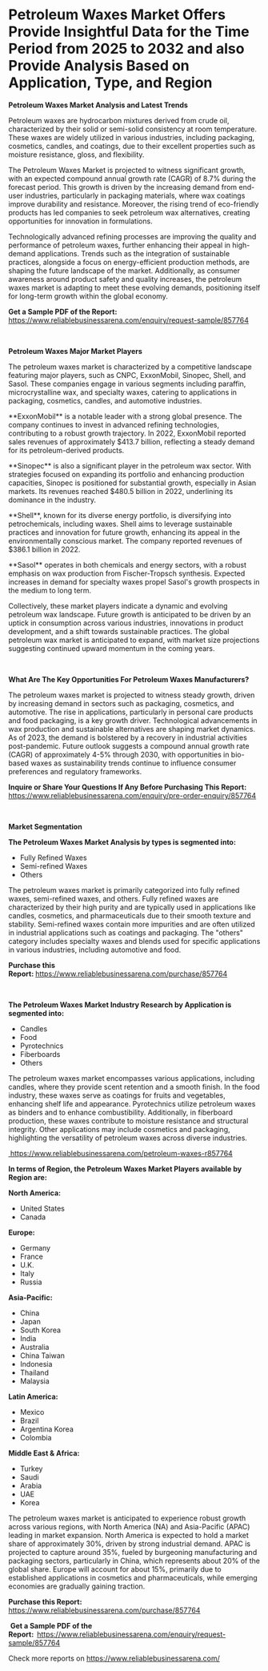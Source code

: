<p><h1>Petroleum Waxes Market Offers Provide Insightful Data for the Time Period from 2025 to 2032 and also Provide Analysis Based on Application, Type, and Region</h1></p><p><strong>Petroleum Waxes Market Analysis and Latest Trends</strong></p>
<p><p>Petroleum waxes are hydrocarbon mixtures derived from crude oil, characterized by their solid or semi-solid consistency at room temperature. These waxes are widely utilized in various industries, including packaging, cosmetics, candles, and coatings, due to their excellent properties such as moisture resistance, gloss, and flexibility. </p><p>The Petroleum Waxes Market is projected to witness significant growth, with an expected compound annual growth rate (CAGR) of 8.7% during the forecast period. This growth is driven by the increasing demand from end-user industries, particularly in packaging materials, where wax coatings improve durability and resistance. Moreover, the rising trend of eco-friendly products has led companies to seek petroleum wax alternatives, creating opportunities for innovation in formulations.</p><p>Technologically advanced refining processes are improving the quality and performance of petroleum waxes, further enhancing their appeal in high-demand applications. Trends such as the integration of sustainable practices, alongside a focus on energy-efficient production methods, are shaping the future landscape of the market. Additionally, as consumer awareness around product safety and quality increases, the petroleum waxes market is adapting to meet these evolving demands, positioning itself for long-term growth within the global economy.</p></p>
<p><strong>Get a Sample PDF of the Report:&nbsp;</strong> <a href="https://www.reliablebusinessarena.com/enquiry/request-sample/857764?utm_campaign=3457&utm_medium=2&utm_source=Github&utm_content=ia&utm_term=31032025&utm_id=petroleum-waxes">https://www.reliablebusinessarena.com/enquiry/request-sample/857764</a></p>
<p>&nbsp;</p>
<p><strong>Petroleum Waxes Major Market Players</strong></p>
<p><p>The petroleum waxes market is characterized by a competitive landscape featuring major players, such as CNPC, ExxonMobil, Sinopec, Shell, and Sasol. These companies engage in various segments including paraffin, microcrystalline wax, and specialty waxes, catering to applications in packaging, cosmetics, candles, and automotive industries.</p><p>**ExxonMobil** is a notable leader with a strong global presence. The company continues to invest in advanced refining technologies, contributing to a robust growth trajectory. In 2022, ExxonMobil reported sales revenues of approximately $413.7 billion, reflecting a steady demand for its petroleum-derived products.</p><p>**Sinopec** is also a significant player in the petroleum wax sector. With strategies focused on expanding its portfolio and enhancing production capacities, Sinopec is positioned for substantial growth, especially in Asian markets. Its revenues reached $480.5 billion in 2022, underlining its dominance in the industry.</p><p>**Shell**, known for its diverse energy portfolio, is diversifying into petrochemicals, including waxes. Shell aims to leverage sustainable practices and innovation for future growth, enhancing its appeal in the environmentally conscious market. The company reported revenues of $386.1 billion in 2022.</p><p>**Sasol** operates in both chemicals and energy sectors, with a robust emphasis on wax production from Fischer-Tropsch synthesis. Expected increases in demand for specialty waxes propel Sasol's growth prospects in the medium to long term.</p><p>Collectively, these market players indicate a dynamic and evolving petroleum wax landscape. Future growth is anticipated to be driven by an uptick in consumption across various industries, innovations in product development, and a shift towards sustainable practices. The global petroleum wax market is anticipated to expand, with market size projections suggesting continued upward momentum in the coming years.</p></p>
<p>&nbsp;</p>
<p><strong>What Are The Key Opportunities For Petroleum Waxes Manufacturers?</strong></p>
<p><p>The petroleum waxes market is projected to witness steady growth, driven by increasing demand in sectors such as packaging, cosmetics, and automotive. The rise in applications, particularly in personal care products and food packaging, is a key growth driver. Technological advancements in wax production and sustainable alternatives are shaping market dynamics. As of 2023, the demand is bolstered by a recovery in industrial activities post-pandemic. Future outlook suggests a compound annual growth rate (CAGR) of approximately 4-5% through 2030, with opportunities in bio-based waxes as sustainability trends continue to influence consumer preferences and regulatory frameworks.</p></p>
<p><strong>Inquire or Share Your Questions If Any Before Purchasing This Report:</strong> <a href="https://www.reliablebusinessarena.com/enquiry/pre-order-enquiry/857764?utm_campaign=3457&utm_medium=2&utm_source=Github&utm_content=ia&utm_term=31032025&utm_id=petroleum-waxes">https://www.reliablebusinessarena.com/enquiry/pre-order-enquiry/857764</a></p>
<p>&nbsp;</p>
<p><strong>Market Segmentation</strong></p>
<p><strong>The Petroleum Waxes Market Analysis by types is segmented into:</strong></p>
<p><ul><li>Fully Refined Waxes</li><li>Semi-refined Waxes</li><li>Others</li></ul></p>
<p><p>The petroleum waxes market is primarily categorized into fully refined waxes, semi-refined waxes, and others. Fully refined waxes are characterized by their high purity and are typically used in applications like candles, cosmetics, and pharmaceuticals due to their smooth texture and stability. Semi-refined waxes contain more impurities and are often utilized in industrial applications such as coatings and packaging. The "others" category includes specialty waxes and blends used for specific applications in various industries, including automotive and food.</p></p>
<p><strong>Purchase this Report:&nbsp;</strong><a href="https://www.reliablebusinessarena.com/purchase/857764?utm_campaign=3457&utm_medium=2&utm_source=Github&utm_content=ia&utm_term=31032025&utm_id=petroleum-waxes">https://www.reliablebusinessarena.com/purchase/857764</a></p>
<p>&nbsp;</p>
<p><strong>The Petroleum Waxes Market Industry Research by Application is segmented into:</strong></p>
<p><ul><li>Candles</li><li>Food</li><li>Pyrotechnics</li><li>Fiberboards</li><li>Others</li></ul></p>
<p><p>The petroleum waxes market encompasses various applications, including candles, where they provide scent retention and a smooth finish. In the food industry, these waxes serve as coatings for fruits and vegetables, enhancing shelf life and appearance. Pyrotechnics utilize petroleum waxes as binders and to enhance combustibility. Additionally, in fiberboard production, these waxes contribute to moisture resistance and structural integrity. Other applications may include cosmetics and packaging, highlighting the versatility of petroleum waxes across diverse industries.</p></p>
<p><a href="https://www.reliablebusinessarena.com/petroleum-waxes-r857764?utm_campaign=3457&utm_medium=2&utm_source=Github&utm_content=ia&utm_term=31032025&utm_id=petroleum-waxes">&nbsp;https://www.reliablebusinessarena.com/petroleum-waxes-r857764</a></p>
<p><strong>In terms of Region, the Petroleum Waxes Market Players available by Region are:</strong></p>
<p>
    <p> <strong> North America: </strong>
        <ul>
            <li>United States</li>
            <li>Canada</li>
        </ul>
        </p> 
    <p> <strong> Europe: </strong>
        <ul>
            <li>Germany</li>
            <li>France</li>
            <li>U.K.</li>
            <li>Italy</li>
            <li>Russia</li>
        </ul>
        </p> 
    <p> <strong> Asia-Pacific: </strong>
        <ul>
            <li>China</li>
            <li>Japan</li>
            <li>South Korea</li>
            <li>India</li>
            <li>Australia</li>
            <li>China Taiwan</li>
            <li>Indonesia</li>
            <li>Thailand</li>
            <li>Malaysia</li>
        </ul>
        </p> 
    <p> <strong> Latin America: </strong>
        <ul>
            <li>Mexico</li>
            <li>Brazil</li>
            <li>Argentina Korea</li>
            <li>Colombia</li>
        </ul>
        </p> 
    <p> <strong> Middle East & Africa: </strong>
        <ul>
            <li>Turkey</li>
            <li>Saudi</li>
            <li>Arabia</li>
            <li>UAE</li>
            <li>Korea</li>
        </ul>
    </p>
    </p>
<p><p>The petroleum waxes market is anticipated to experience robust growth across various regions, with North America (NA) and Asia-Pacific (APAC) leading in market expansion. North America is expected to hold a market share of approximately 30%, driven by strong industrial demand. APAC is projected to capture around 35%, fueled by burgeoning manufacturing and packaging sectors, particularly in China, which represents about 20% of the global share. Europe will account for about 15%, primarily due to established applications in cosmetics and pharmaceuticals, while emerging economies are gradually gaining traction.</p></p>
<p><strong>Purchase this Report: </strong><a href="https://www.reliablebusinessarena.com/purchase/857764?utm_campaign=3457&utm_medium=2&utm_source=Github&utm_content=ia&utm_term=31032025&utm_id=petroleum-waxes">https://www.reliablebusinessarena.com/purchase/857764</a></p>
<p>&nbsp;<strong>Get a Sample PDF of the Report:&nbsp;&nbsp;</strong><a href="https://www.reliablebusinessarena.com/enquiry/request-sample/857764?utm_campaign=3457&utm_medium=2&utm_source=Github&utm_content=ia&utm_term=31032025&utm_id=petroleum-waxes">https://www.reliablebusinessarena.com/enquiry/request-sample/857764</a></p>
<p><strong></strong></p>
<p>Check more reports on <a href="https://www.reliablebusinessarena.com/?utm_campaign=3457&utm_medium=2&utm_source=Github&utm_content=ia&utm_term=31032025&utm_id=petroleum-waxes">https://www.reliablebusinessarena.com/</a></p>